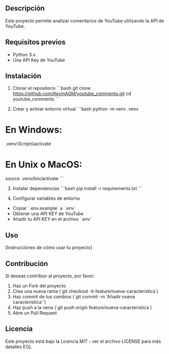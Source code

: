 ## Descripción
Este proyecto permite analizar comentarios de YouTube utilizando la API de YouTube.

## Requisitos previos
- Python 3.x
- Una API Key de YouTube

## Instalación

1. Clonar el repositorio
\`\`\`bash
git clone https://github.com/KevinAQM/youtube_comments.git
cd youtube_comments
\`\`\`

2. Crear y activar entorno virtual
\`\`\`bash
python -m venv .venv

# En Windows:
.venv\\Scripts\\activate
# En Unix o MacOS:
source .venv/bin/activate
\`\`\`

3. Instalar dependencias
\`\`\`bash
pip install -r requirements.txt
\`\`\`

4. Configurar variables de entorno
- Copiar \`.env.example\` a \`.env\`
- Obtener una API KEY de YouTube
- Añadir tu API KEY en el archivo \`.env\`

## Uso
[Instrucciones de cómo usar tu proyecto]

## Contribución
Si deseas contribuir al proyecto, por favor:
1. Haz un Fork del proyecto
2. Crea una nueva rama (\`git checkout -b feature/nueva-caracteristica\`)
3. Haz commit de tus cambios (\`git commit -m 'Añadir nueva característica'\`)
4. Haz push a la rama (\`git push origin feature/nueva-caracteristica\`)
5. Abre un Pull Request

## Licencia
Este proyecto está bajo la Licencia MIT - ver el archivo LICENSE para más detalles
EOL